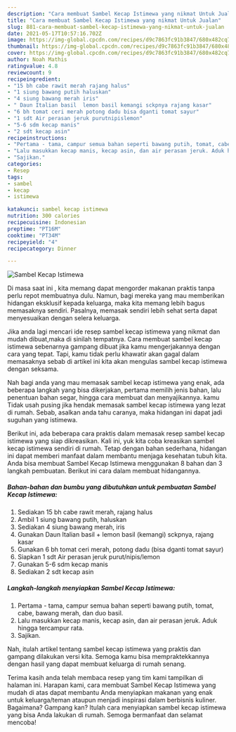 ```yaml
---
description: "Cara membuat Sambel Kecap Istimewa yang nikmat Untuk Jualan"
title: "Cara membuat Sambel Kecap Istimewa yang nikmat Untuk Jualan"
slug: 881-cara-membuat-sambel-kecap-istimewa-yang-nikmat-untuk-jualan
date: 2021-05-17T10:57:16.702Z
image: https://img-global.cpcdn.com/recipes/d9c7863fc91b3847/680x482cq70/sambel-kecap-istimewa-foto-resep-utama.jpg
thumbnail: https://img-global.cpcdn.com/recipes/d9c7863fc91b3847/680x482cq70/sambel-kecap-istimewa-foto-resep-utama.jpg
cover: https://img-global.cpcdn.com/recipes/d9c7863fc91b3847/680x482cq70/sambel-kecap-istimewa-foto-resep-utama.jpg
author: Noah Mathis
ratingvalue: 4.8
reviewcount: 9
recipeingredient:
- "15 bh cabe rawit merah rajang halus"
- "1 siung bawang putih haluskan"
- "4 siung bawang merah iris"
- " Daun Italian basil  lemon basil kemangi sckpnya rajang kasar"
- "6 bh tomat ceri merah potong dadu bisa dganti tomat sayur"
- "1 sdt Air perasan jeruk purutnipislemon"
- "5-6 sdm kecap manis"
- "2 sdt kecap asin"
recipeinstructions:
- "Pertama - tama, campur semua bahan seperti bawang putih, tomat, cabe, bawang merah, dan duo basil."
- "Lalu masukkan kecap manis, kecap asin, dan air perasan jeruk. Aduk hingga tercampur rata."
- "Sajikan."
categories:
- Resep
tags:
- sambel
- kecap
- istimewa

katakunci: sambel kecap istimewa 
nutrition: 300 calories
recipecuisine: Indonesian
preptime: "PT16M"
cooktime: "PT34M"
recipeyield: "4"
recipecategory: Dinner

---
```



![Sambel Kecap Istimewa](https://img-global.cpcdn.com/recipes/d9c7863fc91b3847/680x482cq70/sambel-kecap-istimewa-foto-resep-utama.jpg)

Di masa  saat ini , kita memang dapat mengorder makanan praktis tanpa perlu repot membuatnya dulu. Namun, bagi mereka yang mau memberikan hidangan eksklusif kepada keluarga, maka kita memang lebih bagus memasaknya sendiri. Pasalnya, memasak sendiri lebih sehat serta dapat menyesuaikan dengan selera keluarga.

Jika anda lagi mencari ide resep sambel kecap istimewa yang nikmat dan mudah dibuat,maka di sinilah tempatnya. Cara membuat sambel kecap istimewa  sebenarnya gampang dibuat jika kamu mengerjakannya dengan cara yang tepat. Tapi, kamu tidak perlu khawatir akan gagal dalam memasaknya 
sebab di artikel ini kita akan mengulas sambel kecap istimewa dengan seksama.  



Nah bagi anda yang mau memasak sambel kecap istimewa yang enak, ada beberapa langkah yang bisa dikerjakan, pertama memilih jenis bahan, lalu penentuan bahan segar, hingga cara membuat dan menyajikannya. kamu Tidak usah pusing jika hendak memasak sambel kecap istimewa yang lezat di rumah. Sebab, asalkan anda  tahu caranya, maka hidangan ini dapat jadi suguhan yang istimewa.

Berikut ini, ada beberapa cara praktis  dalam memasak resep sambel kecap istimewa yang siap dikreasikan. Kali ini, yuk kita coba kreasikan sambel kecap istimewa sendiri di rumah. Tetap dengan bahan sederhana, hidangan ini dapat memberi manfaat dalam membantu menjaga kesehatan tubuh kita. Anda bisa membuat Sambel Kecap Istimewa menggunakan 8 bahan dan 3 langkah pembuatan. Berikut ini cara dalam membuat hidangannya.

<!--inarticleads1-->

##### Bahan-bahan dan bumbu yang dibutuhkan untuk pembuatan Sambel Kecap Istimewa:

1. Sediakan 15 bh cabe rawit merah, rajang halus
1. Ambil 1 siung bawang putih, haluskan
1. Sediakan 4 siung bawang merah, iris
1. Gunakan  Daun Italian basil + lemon basil (kemangi) sckpnya, rajang kasar
1. Gunakan 6 bh tomat ceri merah, potong dadu (bisa dganti tomat sayur)
1. Siapkan 1 sdt Air perasan jeruk purut/nipis/lemon
1. Gunakan 5-6 sdm kecap manis
1. Sediakan 2 sdt kecap asin




<!--inarticleads2-->

##### Langkah-langkah menyiapkan Sambel Kecap Istimewa:

1. Pertama - tama, campur semua bahan seperti bawang putih, tomat, cabe, bawang merah, dan duo basil.
1. Lalu masukkan kecap manis, kecap asin, dan air perasan jeruk. Aduk hingga tercampur rata.
1. Sajikan.




Nah, itulah artikel tentang  sambel kecap istimewa  yang praktis dan gampang dilakukan versi kita. Semoga kamu bisa mempraktekkannya dengan hasil yang dapat membuat keluarga di rumah senang. 

Terima kasih anda telah membaca resep yang tim kami tampilkan di halaman ini. Harapan kami, cara membuat  Sambel Kecap Istimewa yang mudah di atas dapat membantu Anda menyiapkan makanan yang enak untuk keluarga/teman ataupun menjadi inspirasi dalam berbisnis kuliner. Bagaimana? Gampang kan? Itulah cara menyiapkan sambel kecap istimewa yang bisa Anda lakukan di rumah. Semoga bermanfaat dan selamat mencoba!

